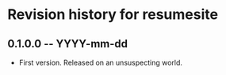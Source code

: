 # Revision history for resumesite

## 0.1.0.0 -- YYYY-mm-dd

* First version. Released on an unsuspecting world.
